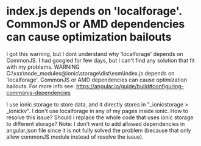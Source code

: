 
# index.js depends on 'localforage'. CommonJS or AMD dependencies can cause optimization bailouts

I got this warning, but I dont understand why 'localforage' depends on CommonJS. I had googled for few days, but I can't find any solution that fit with my problems.
  WARNING
    C:\xxx\node_modules\@ionic\storage\dist\esm\index.js depends on 'localforage'. CommonJS or AMD dependencies can cause optimization bailouts.
    For more info see: https://angular.io/guide/build#configuring-commonjs-dependencies

I use ionic storage to store data, and it directly stores in "_ionicstorage > _ionickv". I don't use localforage in any of my pages inside ionic. How to resolve this issue? Should i replace the whole code that uses ionic storage to different storage?
Note: I don't want to add allowed dependencies in angular.json file since it is not fully solved the problem (because that only allow commonJS module instead of resolve the issue).

        